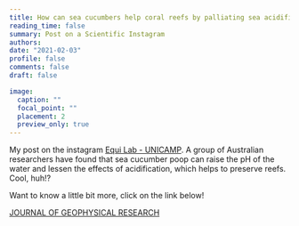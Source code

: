 ```yaml
---
title: How can sea cucumbers help coral reefs by palliating sea acidification?
reading_time: false
summary: Post on a Scientific Instagram
authors: 
date: "2021-02-03"
profile: false
comments: false
draft: false

image:
  caption: ""
  focal_point: ""
  placement: 2
  preview_only: true
---
```

My post on the instagram [Equi Lab - UNICAMP](https://www.instagram.com/p/CK12VC_rd2L/). A group of Australian researchers have found that sea cucumber poop can 
raise the pH of the water and lessen the effects of acidification, which helps to preserve reefs. Cool, huh!? 

Want to know a little bit more, click on the link below! 

[JOURNAL OF GEOPHYSICAL RESEARCH](https://agupubs.onlinelibrary.wiley.com/doi/full/10.1029/2011JG001755)
